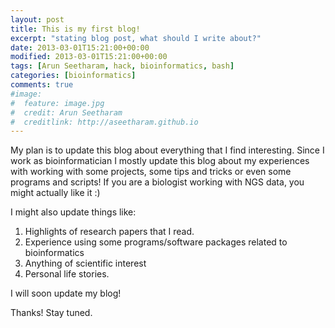 ```yaml
---
layout: post
title: This is my first blog!
excerpt: "stating blog post, what should I write about?"
date: 2013-03-01T15:21:00+00:00
modified: 2013-03-01T15:21:00+00:00
tags: [Arun Seetharam, hack, bioinformatics, bash]
categories: [bioinformatics]
comments: true
#image:
#  feature: image.jpg
#  credit: Arun Seetharam
#  creditlink: http://aseetharam.github.io
---
```


My plan is to update this blog about everything that I find interesting. Since I work as bioinformatician I mostly update this blog about my experiences with working with some projects, some tips and tricks or even some programs and scripts! If you are a biologist working with NGS data, you might actually like it :)

I might also update things like:

1. Highlights of research papers that I read.
2. Experience using some programs/software packages related to bioinformatics
3. Anything of scientific interest
4. Personal life stories.

I will soon update my blog!

Thanks! Stay tuned.
